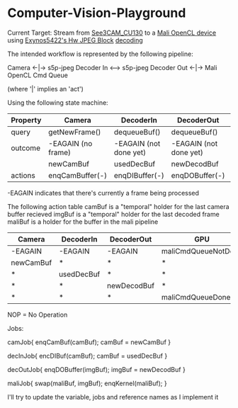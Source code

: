 Computer-Vision-Playground
=================

Current Target: Stream from [See3CAM_CU130](http://www.e-consystems.com/UltraHD-USB-Camera.asp) to a [Mali OpenCL device](http://www.hardkernel.com/main/products/prdt_info.php?g_code=G143452239825&tab_idx=2) using [Exynos5422's Hw JPEG Block](https://github.com/hardkernel/linux/blob/d717e460844165d6c2d24332ccd5cb2d2d0ece77/arch/arm/boot/dts/exynos5420.dtsi#L779-L795) [decoding](https://github.com/hardkernel/linux/tree/odroidxu4-v4.2-rc1/drivers/media/platform/s5p-jpeg)

The intended workflow is represented by the following pipeline:

Camera <-|-> s5p-jpeg Decoder In <--> s5p-jpeg Decoder Out <-|-> Mali OpenCL Cmd Queue

(where '|' implies an 'act')


Using the following state machine:

|Property | Camera             | DecoderIn              | DecoderOut             | GPU                 |
|---------|--------------------|------------------------|------------------------|---------------------|
|query    | getNewFrame()      | dequeueBuf()           | dequeueBuf()           | isMaliCmdQueueDone()|
|outcome  | -EAGAIN (no frame) | -EAGAIN (not done yet) | -EAGAIN (not done yet) | maliCmdQueueNotDone |
|         | newCamBuf          | usedDecBuf             | newDecodBuf            | maliCmdQueueDone    |
|actions  | enqCamBuffer(-)    | enqDIBuffer(-)         | enqDOBuffer(-)         | enqKernel(-)        |

\-EAGAIN indicates that there's currently a frame being processed


The following action table
camBuf is a "temporal" holder for the last camera buffer recieved
imgBuf is a "temporal" holder for the last decoded frame
maliBuf is a holder for the buffer in the mali pipeline

|Camera    | DecoderIn  | DecoderOut  | GPU                 | actOnCam | actOnDecIn | actOnDecOut | actOnGPU |
|----------|------------|-------------|---------------------|----------|------------|-------------|----------|
|-EAGAIN   | -EAGAIN    | -EAGAIN     | maliCmdQueueNotDone | NOP      | NOP        | NOP         | NOP      |
|newCamBuf | *          | *           | *                   | camJob() | NOP        | NOP         | NOP      |
|*         | usedDecBuf | *           | *                   | NOP      | decInJob() | NOP         | NOP      |
|*         | *          | newDecodBuf | *                   | NOP      | NOP        | decOutJob() | NOP      |
|*         | *          | *           | maliCmdQueueDone    | NOP      | NOP        | NOP         | maliJob()|

NOP = No Operation

Jobs:

camJob{
	enqCamBuf(camBuf);
	camBuf = newCamBuf
}

decInJob{
	encDIBuf(camBuf);
	camBuf = usedDecBuf
}

decOutJob{
	enqDOBuffer(imgBuf);
    imgBuf = newDecodBuf
}

maliJob{
    swap(maliBuf, imgBuf);
    enqKernel(maliBuf);
}

I'll try to update the variable, jobs and reference names as I implement it
